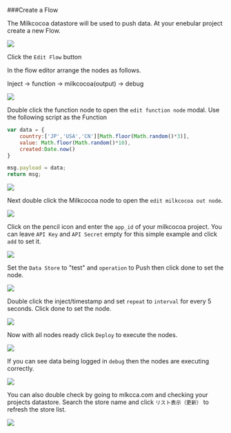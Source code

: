 ###Create a Flow 

The Milkcocoa datastore will be used to push data.
At your enebular project create a new Flow. 

![](/_asset/images/InfoMotion/datasources/milkcocoa-v2/create-flow.png)

Click the `Edit Flow` button 

In the flow editor arrange the nodes as follows. 

Inject -> function -> milkcocoa(output) -> debug 

![](/_asset/images/InfoMotion/datasources/milkcocoa-v2/flow.png)

Double click the function node to open the `edit function node` modal. 
Use the following script as the Function

```javascript
var data = {
    country:['JP','USA','CN'][Math.floor(Math.random()*3)],
    value: Math.floor(Math.random()*10),
    created:Date.now()
}

msg.payload = data; 
return msg;
```

![](/_asset/images/InfoMotion/datasources/milkcocoa-v2/function-node.png)


Next double click the Milkcocoa node to open the `edit milkcocoa out node`. 

![](/_asset/images/InfoMotion/datasources/milkcocoa-v2/edit-milkcocoa-node.png) 

Click on the pencil icon and enter the `app_id` of your milkcocoa project. 
You can leave `API Key` and `API Secret` empty for this simple example and 
click `add` to set it. 

![](/_asset/images/InfoMotion/datasources/milkcocoa-v2/set-app-id.png) 


Set the `Data Store` to "test" and `operation` to Push then click done to set the node. 

![](/_asset/images/InfoMotion/datasources/milkcocoa-v2/milkcocoa-node-settings.png) 


Double click the inject/timestamp and set `repeat` to `interval` for every 5 seconds. 
Click done to set the node. 

![](/_asset/images/InfoMotion/datasources/milkcocoa-v2/timestamp-node.png) 


Now with all nodes ready click `Deploy` to execute the nodes. 

![](/_asset/images/InfoMotion/datasources/milkcocoa-v2/deploybutton.png) 


If you can see data being logged in `debug` then the nodes are executing correctly. 

![](/_asset/images/InfoMotion/datasources/milkcocoa-v2/debug-log.png) 

You can also double check by going to mlkcca.com  and checking your projects datastore.
Search the store name and click `リスト表示（更新）` to refresh the store list. 

![](/_asset/images/InfoMotion/datasources/milkcocoa-v2/store.png) 
